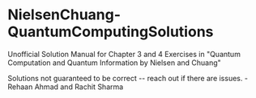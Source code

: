 # NielsenChuang-QuantumComputingSolutions
Unofficial Solution Manual for Chapter 3 and 4 Exercises in "Quantum Computation and Quantum Information by Nielsen and Chuang"

Solutions not guaranteed to be correct -- reach out if there are issues.
-Rehaan Ahmad and Rachit Sharma
